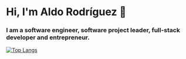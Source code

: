 # Hi, I'm Aldo Rodríguez :wave:
### I am a software engineer, software project leader, full-stack developer and entrepreneur.

[![Top Langs](https://github-readme-stats.vercel.app/api/top-langs/?username=aldorodz)](https://github.com/anuraghazra/github-readme-stats)


<!--
**aldorodz/aldorodz** is a ✨ _special_ ✨ repository because its `README.md` (this file) appears on your GitHub profile.

Here are some ideas to get you started:

- 🔭 I’m currently working on ...
- 🌱 I’m currently learning ...
- 👯 I’m looking to collaborate on ...
- 🤔 I’m looking for help with ...
- 💬 Ask me about ...
- 📫 How to reach me: ...
- 😄 Pronouns: ...
- ⚡ Fun fact: ...
-->
